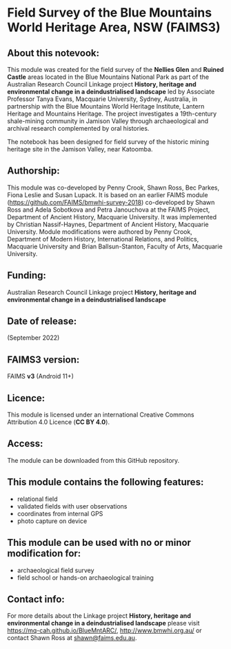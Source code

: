 # Field Survey of the Blue Mountains World Heritage Area, NSW (FAIMS3)

## About this notevook:
This module was created for the field survey of the **Nellies Glen** and **Ruined Castle** areas located in the Blue Mountains National Park as part of the Australian Research Council Linkage project **History, heritage and environmental change in a deindustrialised landscape** led by Associate Professor Tanya Evans, Macquarie University, Sydney, Australia, in partnership with the Blue Mountains World Heritage Institute, Lantern Heritage and Mountains Heritage. The project investigates a 19th-century shale-mining community in Jamison Valley through archaeological and archival research complemented by oral histories.

The notebook has been designed for field survey of the historic mining heritage site in the Jamison Valley, near Katoomba.

## Authorship:
This module was co-developed by Penny Crook, Shawn Ross, Bec Parkes, Fiona Leslie and Susan Lupack. It is based on an earlier FAIMS module (https://github.com/FAIMS/bmwhi-survey-2018) co-developed by Shawn Ross and Adela Sobotkova and Petra Janouchova at the FAIMS Project, Department of Ancient History, Macquarie University. It was implemented by Christian Nassif-Haynes, Department of Ancient History, Macquarie University. Module modifications were authored by Penny Crook, Department of Modern History, International Relations, and Politics, Macquarie University and Brian Ballsun-Stanton, Faculty of Arts, Macquarie University.

## Funding:
Australian Research Council Linkage project **History, heritage and environmental change in a deindustrialised landscape**

## Date of release:
(September 2022)

## FAIMS3 version:
FAIMS **v3** (Android 11+)

## Licence:
This module is licensed under an international Creative Commons Attribution 4.0 Licence (**CC BY 4.0**).

## Access:
The module can be downloaded from this GitHub repository. 

## This module contains the following features:
* relational field 
* validated fields with user observations
* coordinates from internal GPS
* photo capture on device
 
## This module can be used with no or minor modification for:
* archaeological field survey
* field school or hands-on archaeological training
 
## Contact info:
For more details about the Linkage project **History, heritage and environmental change in a deindustrialised landscape** please visit https://mq-cah.github.io/BlueMntARC/, http://www.bmwhi.org.au/ or contact Shawn Ross at shawn@faims.edu.au.
